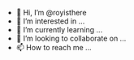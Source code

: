 - 👋 Hi, I’m @royisthere
- 👀 I’m interested in ...
- 🌱 I’m currently learning ...
- 💞️ I’m looking to collaborate on ...
- 📫 How to reach me ...

<!---
royisthere/royisthere is a ✨ special ✨ repository because its `README.md` (this file) appears on your GitHub profile.
You can click the Preview link to take a look at your changes.
--->
